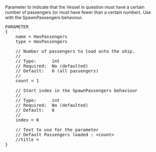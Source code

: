 Parameter to indicate that the Vessel in question must have a certain number of passengers (or must have fewer than a certain number).  Use with the SpawnPassengers behaviour.

<pre>
PARAMETER
{
    name = HasPassengers
    type = HasPassengers

    // Number of passengers to load onto the ship.
    //
    // Type:      int
    // Required:  No (defaulted)
    // Default:   0 (all passengers)
    //
    count = 1

    // Start index in the SpawnPassengers behaviour
    //
    // Type:      int
    // Required:  No (defaulted)
    // Default:   0
    //
    index = 0

    // Text to use for the parameter
    // Default Passengers loaded : &lt;count&gt;
    //title =
}
</pre>
